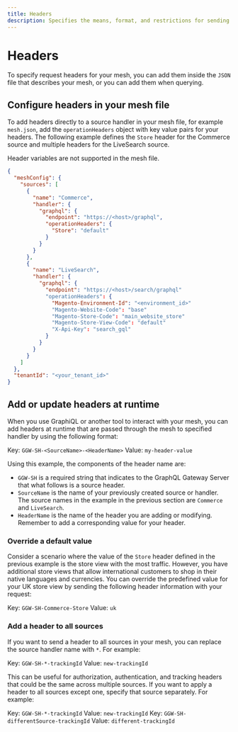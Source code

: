 ```yaml
---
title: Headers
description: Specifies the means, format, and restrictions for sending operation headers through the mesh in Adobe Graph.
---
```


# Headers

To specify request headers for your mesh, you can add them inside the `JSON` file that describes your mesh, or you can add them when querying.

## Configure headers in your mesh file

To add headers directly to a source handler in your mesh file, for example `mesh.json`, add the `operationHeaders` object with key value pairs for your headers. The following example defines the `Store` header for the Commerce source and multiple headers for the LiveSearch source.

<InlineAlert variant="info" slots="text"/>

Header variables are not supported in the mesh file. 

```json
{
  "meshConfig": {
    "sources": [
      {
        "name": "Commerce",
        "handler": {
          "graphql": {
            "endpoint": "https://<host>/graphql",
            "operationHeaders": {
              "Store": "default"
            }
          }
        }
      },
      {
        "name": "LiveSearch",
        "handler": {
          "graphql": {
            "endpoint": "https://<host>/search/graphql"
            "operationHeaders": {
              "Magento-Environment-Id": "<environment_id>"
              "Magento-Website-Code": "base"
              "Magento-Store-Code": "main_website_store"
              "Magento-Store-View-Code": "default"
              "X-Api-Key": "search_gql"
            }
          }
        }
      }
    ]
  },
  "tenantId": "<your_tenant_id>"
}
```

## Add or update headers at runtime

When you use GraphiQL or another tool to interact with your mesh, you can add headers at runtime that are passed through the mesh to specified handler by using the following format:

Key: `GGW-SH-<SourceName>-<HeaderName>`
Value: `my-header-value`

Using this example, the components of the header name are:

-  `GGW-SH` is a required string that indicates to the GraphQL Gateway Server that what follows is a source header.
-  `SourceName` is the name of your previously created source or handler. The source names in the example in the previous section are `Commerce` and `LiveSearch`.
-  `HeaderName` is the name of the header you are adding or modifying. Remember to add a corresponding value for your header.

### Override a default value

Consider a scenario where the value of the `Store` header defined in the previous example is the store view with the most traffic. However, you have additional store views that allow international customers to shop in their native languages and currencies. You can override the predefined value for your UK store view by sending the following header information with your request:

Key: `GGW-SH-Commerce-Store`
Value: `uk`

### Add a header to all sources

If you want to send a header to all sources in your mesh, you can replace the source handler name with `*`. For example:

Key: `GGW-SH-*-trackingId`
Value: `new-trackingId`

This can be useful for authorization, authentication, and tracking headers that could be the same across multiple sources. If you want to apply a header to all sources except one, specify that source separately. For example:

Key: `GGW-SH-*-trackingId`
Value: `new-trackingId`
Key: `GGW-SH-differentSource-trackingId`
Value: `different-trackingId`
